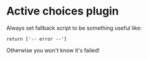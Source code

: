 Active choices plugin
======================================

Always set fallback script to be something useful like:
```
return ['-- error --']
```
Otherwise you won't know it's failed!
